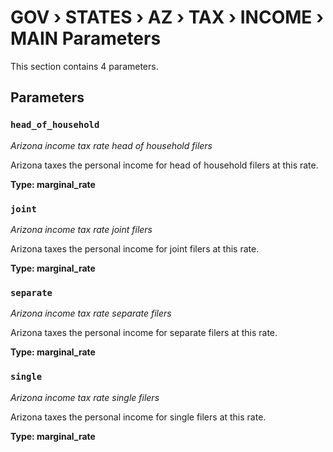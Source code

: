 # GOV › STATES › AZ › TAX › INCOME › MAIN Parameters

This section contains 4 parameters.

## Parameters

### `head_of_household`
*Arizona income tax rate head of household filers*

Arizona taxes the personal income for head of household filers at this rate.

**Type: marginal_rate**


### `joint`
*Arizona income tax rate joint filers*

Arizona taxes the personal income for joint filers at this rate.

**Type: marginal_rate**


### `separate`
*Arizona income tax rate separate filers*

Arizona taxes the personal income for separate filers at this rate.

**Type: marginal_rate**


### `single`
*Arizona income tax rate single filers*

Arizona taxes the personal income for single filers at this rate.

**Type: marginal_rate**

